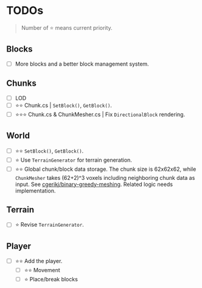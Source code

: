 # TODOs

> Number of ⭐ means current priority.

## Blocks

- [ ] More blocks and a better block management system.

## Chunks

- [ ] LOD
- [ ] ⭐⭐ Chunk.cs | `SetBlock()`, `GetBlock()`.
- [ ] ⭐⭐⭐ Chunk.cs & ChunkMesher.cs | Fix `DirectionalBlock` rendering.

## World

- [ ] ⭐⭐ `SetBlock()`, `GetBlock()`.
- [ ] ⭐ Use `TerrainGenerator` for terrain generation.
- [ ] ⭐⭐ Global chunk/block data storage. The chunk size is 62x62x62, while `ChunkMesher` takes (62+2)^3 voxels including neighboring chunk data as input. See [cgerikj/binary-greedy-meshing](https://github.com/cgerikj/binary-greedy-meshing). Related logic needs implementation.

## Terrain

- [ ] ⭐ Revise `TerrainGenerator`.


## Player

- [ ] ⭐⭐ Add the player.
  - [ ] ⭐⭐ Movement
  - [ ] ⭐ Place/break blocks
